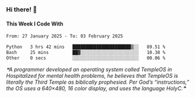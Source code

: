 ### Hi there! 👋

#### This Week I Code With
<!--START_SECTION:waka-->

```txt
From: 27 January 2025 - To: 03 February 2025

Python   3 hrs 42 mins   ██████████████████████▒░░   89.51 %
Bash     25 mins         ██▓░░░░░░░░░░░░░░░░░░░░░░   10.38 %
Other    0 secs          ░░░░░░░░░░░░░░░░░░░░░░░░░   00.06 %
```

<!--END_SECTION:waka-->

<!--STARTS_HERE_QUOTE_README-->
<i>❝A programmer developed an operating system called TempleOS in Hospitalized for mental health problems, he believes that TempleOS is literally the Third Temple as biblically prophesied. Per God’s “instructions,” the OS uses a 640×480, 16 color display, and uses the language HolyC.❞</i>
<!--ENDS_HERE_QUOTE_README-->
